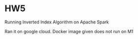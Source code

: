 # HW5

Running Inverted Index Algorithm on Apache Spark

Ran it on google cloud. Docker image given does not run on M1
